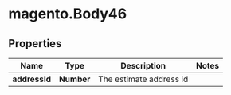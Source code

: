 # magento.Body46

## Properties
Name | Type | Description | Notes
------------ | ------------- | ------------- | -------------
**addressId** | **Number** | The estimate address id | 


